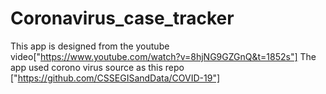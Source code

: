 # Coronavirus_case_tracker
This app is designed from the youtube video["https://www.youtube.com/watch?v=8hjNG9GZGnQ&t=1852s"]
The app used corono virus source as this repo ["https://github.com/CSSEGISandData/COVID-19"]
